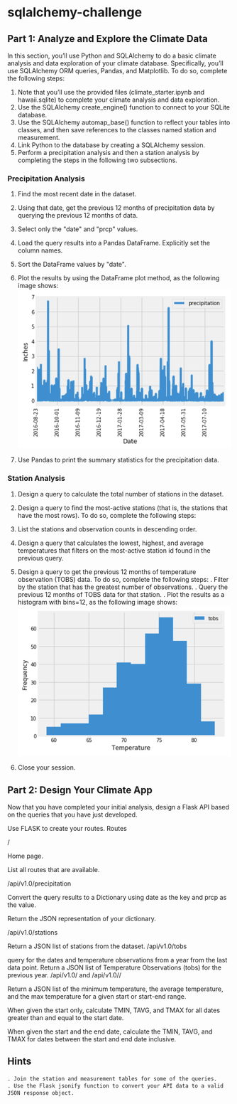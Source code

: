 # sqlalchemy-challenge

## Part 1: Analyze and Explore the Climate Data

In this section, you’ll use Python and SQLAlchemy to do a basic climate analysis and data exploration of your climate database. Specifically, you’ll use SQLAlchemy ORM queries, Pandas, and Matplotlib. To do so, complete the following steps:
1. Note that you’ll use the provided files (climate_starter.ipynb and hawaii.sqlite) to complete your climate analysis and data exploration.
2. Use the SQLAlchemy create_engine() function to connect to your SQLite database.
3. Use the SQLAlchemy automap_base() function to reflect your tables into classes, and then save references to the classes named station and measurement.
4. Link Python to the database by creating a SQLAlchemy session.
5. Perform a precipitation analysis and then a station analysis by completing the steps in the following two subsections.

### Precipitation Analysis

1. Find the most recent date in the dataset.
2. Using that date, get the previous 12 months of precipitation data by querying the previous 12 months of data.
3. Select only the "date" and "prcp" values.
4. Load the query results into a Pandas DataFrame. Explicitly set the column names.
5. Sort the DataFrame values by "date".
6. Plot the results by using the DataFrame plot method, as the following image shows:
![precitation](https://github.com/mabdullama/sqlalchemy-challenge/blob/main/SurfsUp/Output/precipitation.png)

7. Use Pandas to print the summary statistics for the precipitation data.

### Station Analysis

1. Design a query to calculate the total number of stations in the dataset.
2. Design a query to find the most-active stations (that is, the stations that have the most rows). To do so, complete the following steps:
3. List the stations and observation counts in descending order.
3. Design a query that calculates the lowest, highest, and average temperatures that filters on the most-active station id found in the previous query.
4. Design a query to get the previous 12 months of temperature observation (TOBS) data. To do so, complete the following steps:
	. Filter by the station that has the greatest number of observations.
	. Query the previous 12 months of TOBS data for that station.
	. Plot the results as a histogram with bins=12, as the following image shows:
![tobs histogram](https://github.com/mabdullama/sqlalchemy-challenge/blob/main/SurfsUp/Output/tobs.png)

5. Close your session.

## Part 2: Design Your Climate App

Now that you have completed your initial analysis, design a Flask API based on the queries that you have just developed.

Use FLASK to create your routes.
Routes

/

Home page.

List all routes that are available.

/api/v1.0/precipitation

Convert the query results to a Dictionary using date as the key and prcp as the value.

Return the JSON representation of your dictionary.

/api/v1.0/stations

Return a JSON list of stations from the dataset.
/api/v1.0/tobs

query for the dates and temperature observations from a year from the last data point.
Return a JSON list of Temperature Observations (tobs) for the previous year.
/api/v1.0/<start> and /api/v1.0/<start>/<end>

Return a JSON list of the minimum temperature, the average temperature, and the max temperature for a given start or start-end range.

When given the start only, calculate TMIN, TAVG, and TMAX for all dates greater than and equal to the start date.

When given the start and the end date, calculate the TMIN, TAVG, and TMAX for dates between the start and end date inclusive.

## Hints
    . Join the station and measurement tables for some of the queries.
    . Use the Flask jsonify function to convert your API data to a valid JSON response object.
